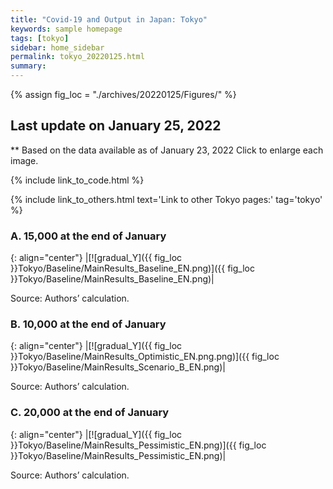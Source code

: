 ```yaml
---
title: "Covid-19 and Output in Japan: Tokyo"
keywords: sample homepage
tags: [tokyo]
sidebar: home_sidebar
permalink: tokyo_20220125.html
summary:
---
```


{% assign fig_loc = "./archives/20220125/Figures/" %}

## Last update on January 25, 2022
** Based on the data available as of January 23, 2022 Click to enlarge each image.

{% include link_to_code.html %}

{% include link_to_others.html text='Link to other Tokyo pages:' tag='tokyo' %}






### A. 15,000 at the end of January

{: align="center"}
|[![gradual_Y]({{ fig_loc }}Tokyo/Baseline/MainResults_Baseline_EN.png)]({{ fig_loc }}Tokyo/Baseline/MainResults_Baseline_EN.png)|

Source: Authors’ calculation.

### B. 10,000 at the end of January

{: align="center"}
|[![gradual_Y]({{ fig_loc }}Tokyo/Baseline/MainResults_Optimistic_EN.png.png)]({{ fig_loc }}Tokyo/Baseline/MainResults_Scenario_B_EN.png)|

Source: Authors’ calculation.

### C. 20,000 at the end of January

{: align="center"}
|[![gradual_Y]({{ fig_loc }}Tokyo/Baseline/MainResults_Pessimistic_EN.png)]({{ fig_loc }}Tokyo/Baseline/MainResults_Pessimistic_EN.png)|

Source: Authors’ calculation.



